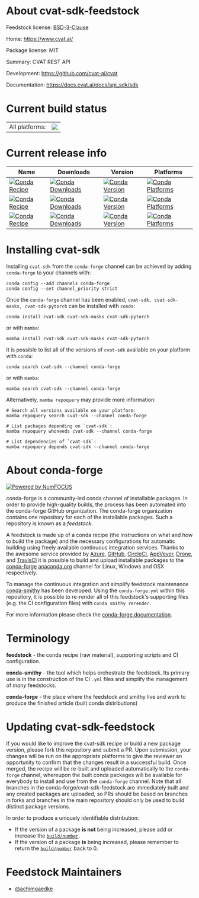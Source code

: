 About cvat-sdk-feedstock
========================

Feedstock license: [BSD-3-Clause](https://github.com/conda-forge/cvat-sdk-feedstock/blob/main/LICENSE.txt)

Home: https://www.cvat.ai/

Package license: MIT

Summary: CVAT REST API

Development: https://github.com/cvat-ai/cvat

Documentation: https://docs.cvat.ai/docs/api_sdk/sdk

Current build status
====================


<table><tr><td>All platforms:</td>
    <td>
      <a href="https://dev.azure.com/conda-forge/feedstock-builds/_build/latest?definitionId=24586&branchName=main">
        <img src="https://dev.azure.com/conda-forge/feedstock-builds/_apis/build/status/cvat-sdk-feedstock?branchName=main">
      </a>
    </td>
  </tr>
</table>

Current release info
====================

| Name | Downloads | Version | Platforms |
| --- | --- | --- | --- |
| [![Conda Recipe](https://img.shields.io/badge/recipe-cvat--sdk-green.svg)](https://anaconda.org/conda-forge/cvat-sdk) | [![Conda Downloads](https://img.shields.io/conda/dn/conda-forge/cvat-sdk.svg)](https://anaconda.org/conda-forge/cvat-sdk) | [![Conda Version](https://img.shields.io/conda/vn/conda-forge/cvat-sdk.svg)](https://anaconda.org/conda-forge/cvat-sdk) | [![Conda Platforms](https://img.shields.io/conda/pn/conda-forge/cvat-sdk.svg)](https://anaconda.org/conda-forge/cvat-sdk) |
| [![Conda Recipe](https://img.shields.io/badge/recipe-cvat--sdk--masks-green.svg)](https://anaconda.org/conda-forge/cvat-sdk-masks) | [![Conda Downloads](https://img.shields.io/conda/dn/conda-forge/cvat-sdk-masks.svg)](https://anaconda.org/conda-forge/cvat-sdk-masks) | [![Conda Version](https://img.shields.io/conda/vn/conda-forge/cvat-sdk-masks.svg)](https://anaconda.org/conda-forge/cvat-sdk-masks) | [![Conda Platforms](https://img.shields.io/conda/pn/conda-forge/cvat-sdk-masks.svg)](https://anaconda.org/conda-forge/cvat-sdk-masks) |
| [![Conda Recipe](https://img.shields.io/badge/recipe-cvat--sdk--pytorch-green.svg)](https://anaconda.org/conda-forge/cvat-sdk-pytorch) | [![Conda Downloads](https://img.shields.io/conda/dn/conda-forge/cvat-sdk-pytorch.svg)](https://anaconda.org/conda-forge/cvat-sdk-pytorch) | [![Conda Version](https://img.shields.io/conda/vn/conda-forge/cvat-sdk-pytorch.svg)](https://anaconda.org/conda-forge/cvat-sdk-pytorch) | [![Conda Platforms](https://img.shields.io/conda/pn/conda-forge/cvat-sdk-pytorch.svg)](https://anaconda.org/conda-forge/cvat-sdk-pytorch) |

Installing cvat-sdk
===================

Installing `cvat-sdk` from the `conda-forge` channel can be achieved by adding `conda-forge` to your channels with:

```
conda config --add channels conda-forge
conda config --set channel_priority strict
```

Once the `conda-forge` channel has been enabled, `cvat-sdk, cvat-sdk-masks, cvat-sdk-pytorch` can be installed with `conda`:

```
conda install cvat-sdk cvat-sdk-masks cvat-sdk-pytorch
```

or with `mamba`:

```
mamba install cvat-sdk cvat-sdk-masks cvat-sdk-pytorch
```

It is possible to list all of the versions of `cvat-sdk` available on your platform with `conda`:

```
conda search cvat-sdk --channel conda-forge
```

or with `mamba`:

```
mamba search cvat-sdk --channel conda-forge
```

Alternatively, `mamba repoquery` may provide more information:

```
# Search all versions available on your platform:
mamba repoquery search cvat-sdk --channel conda-forge

# List packages depending on `cvat-sdk`:
mamba repoquery whoneeds cvat-sdk --channel conda-forge

# List dependencies of `cvat-sdk`:
mamba repoquery depends cvat-sdk --channel conda-forge
```


About conda-forge
=================

[![Powered by
NumFOCUS](https://img.shields.io/badge/powered%20by-NumFOCUS-orange.svg?style=flat&colorA=E1523D&colorB=007D8A)](https://numfocus.org)

conda-forge is a community-led conda channel of installable packages.
In order to provide high-quality builds, the process has been automated into the
conda-forge GitHub organization. The conda-forge organization contains one repository
for each of the installable packages. Such a repository is known as a *feedstock*.

A feedstock is made up of a conda recipe (the instructions on what and how to build
the package) and the necessary configurations for automatic building using freely
available continuous integration services. Thanks to the awesome service provided by
[Azure](https://azure.microsoft.com/en-us/services/devops/), [GitHub](https://github.com/),
[CircleCI](https://circleci.com/), [AppVeyor](https://www.appveyor.com/),
[Drone](https://cloud.drone.io/welcome), and [TravisCI](https://travis-ci.com/)
it is possible to build and upload installable packages to the
[conda-forge](https://anaconda.org/conda-forge) [anaconda.org](https://anaconda.org/)
channel for Linux, Windows and OSX respectively.

To manage the continuous integration and simplify feedstock maintenance
[conda-smithy](https://github.com/conda-forge/conda-smithy) has been developed.
Using the ``conda-forge.yml`` within this repository, it is possible to re-render all of
this feedstock's supporting files (e.g. the CI configuration files) with ``conda smithy rerender``.

For more information please check the [conda-forge documentation](https://conda-forge.org/docs/).

Terminology
===========

**feedstock** - the conda recipe (raw material), supporting scripts and CI configuration.

**conda-smithy** - the tool which helps orchestrate the feedstock.
                   Its primary use is in the construction of the CI ``.yml`` files
                   and simplify the management of *many* feedstocks.

**conda-forge** - the place where the feedstock and smithy live and work to
                  produce the finished article (built conda distributions)


Updating cvat-sdk-feedstock
===========================

If you would like to improve the cvat-sdk recipe or build a new
package version, please fork this repository and submit a PR. Upon submission,
your changes will be run on the appropriate platforms to give the reviewer an
opportunity to confirm that the changes result in a successful build. Once
merged, the recipe will be re-built and uploaded automatically to the
`conda-forge` channel, whereupon the built conda packages will be available for
everybody to install and use from the `conda-forge` channel.
Note that all branches in the conda-forge/cvat-sdk-feedstock are
immediately built and any created packages are uploaded, so PRs should be based
on branches in forks and branches in the main repository should only be used to
build distinct package versions.

In order to produce a uniquely identifiable distribution:
 * If the version of a package **is not** being increased, please add or increase
   the [``build/number``](https://docs.conda.io/projects/conda-build/en/latest/resources/define-metadata.html#build-number-and-string).
 * If the version of a package **is** being increased, please remember to return
   the [``build/number``](https://docs.conda.io/projects/conda-build/en/latest/resources/define-metadata.html#build-number-and-string)
   back to 0.

Feedstock Maintainers
=====================

* [@achimgaedke](https://github.com/achimgaedke/)

